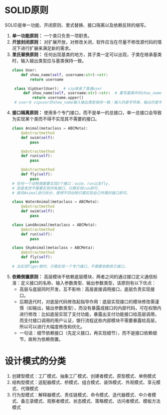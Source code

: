 # SOLID原则
SOLID是单一功能、开闭原则、里式替换、接口隔离以及依赖反转的缩写。
1. **单一功能原则：** 一个类只负责一项职责。
2. **开放封闭原则：** 对扩展开放，对修改关闭，软件应当在尽量不修改源代码的情况下进行扩展来满足新的需求。
3. **里氏替换原则：** 任何出现基类的地方，其子类一定可以出现，子类在继承基类时，输入输出类型应与基类保持一致。
   ```python
   class User:
       def show_name(self, username:str)->str:
           return username

    class VipUser(User):  # vip继承了普通user
        def show_name(self, username:str)->str:  # 重写基类中的show_name方法，希望vip名字全部大写
            return username.upper()
    # user与 vipuser的show_name输入输出类型保持一致：输入的是字符串，输出仍是字符串。若某程序使用user类，完全替换成vipuser也是没有问题的。
   ```
4. **接口隔离原则：** 使用多个专门接口，而不是单一的总接口，单一总接口会导致为实现某个类而不得不实现其不需要的接口。
    ```python
    class Animal(metaclass = ABCMeta):
        @abstractmethod
        def swim(self):
            pass

        @abstractmethod
        def run(self):
            pass

        @abstractmethod
        def fly(self):
            pass
    # 任何一个动物类都要实现3个接口：swim、run以及fly，
    # 但是老虎不需要实现所有接口，只需实现run即可，
    # 故将Animal进行拆分，使得不同动物只需实现自己所需的接口即可。

    class WaterAnimal(metaclass = ABCMeta):
        @abstractmethod
        def swim(self):
            pass

    class LandAnimal(metaclass = ABCMeta):
        @abstractmethod
        def run(self):
            pass

    class SkyAnimal(metaclass = ABCMeta):
        @abstractmethod
        def fly(self):
            pass
    # 当实现Tiger类时，只需实现一个专门接口，不需要依赖其它接口。    
    ```
5. **依赖倒置原则：** 高层模块不依赖底层模块，两者之间的通过接口定义通信标准：定义接口的名称、输入参数类型、输出参数类型，该原则有以下优点：
   * 高层与底层同时开发，互不影响：高层直接调用接口，底层负责实现接口。
   * 后期迭代时，对底层代码修改起指导作用：底层实现接口的模块修改需谨慎（如输出，输出参数类型），而没有暴露成接口的内部代码，可在权限内进行修改：比如底层实现了支付功能，暴露出支付功能接口给高层调用，而支付接口调用的用户认证，银行流程这些内部模块不需要暴露给高层，所以可以进行大幅度修改和优化。
   * 一句话：细节依赖接口（先定义接口，再实现细节），而不是接口依赖细节，故称为依赖倒置。

# 设计模式的分类
1. 创建型模式：工厂模式、抽象工厂模式、创建者模式、原型模式、单例模式
2. 结构型模式：适配器模式、桥模式、组合模式、装饰模式、外观模式、享元模式、代理模式
3. 行为型模式：解释器模式、责任链模式、命令模式、迭代器模式、中介者模式、备忘录模式、观察者模式、状态模式、策略模式、访问者模式、模板方法模式

